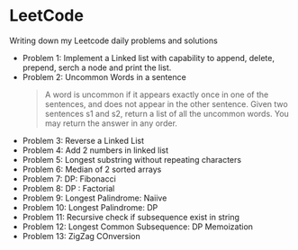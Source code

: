 # LeetCode

Writing down my Leetcode daily problems and solutions

- Problem 1: Implement a Linked list with capability to append, delete, prepend, serch a node and print the list.
- Problem 2: Uncommon Words in a sentence
    > A word is uncommon if it appears exactly once in one of the sentences, and does not appear in the other sentence.
    > Given two sentences s1 and s2, return a list of all the uncommon words. You may return the answer in any order.
- Problem 3: Reverse a Linked List
- Problem 4: Add 2 numbers in linked list
- Problem 5: Longest substring without repeating characters
- Problem 6: Median of 2 sorted arrays
- Problem 7: DP: Fibonacci
- Problem 8: DP : Factorial
- Problem 9: Longest Palindrome: Naiive
- Problem 10: Longest Palindrome: DP
- Problem 11: Recursive check if subsequence exist in string
- Problem 12: Longest Common Subsequence: DP Memoization
- Problem 13: ZigZag COnversion
